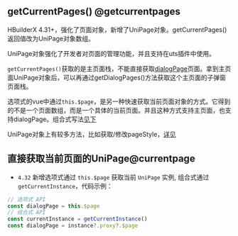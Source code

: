 ## getCurrentPages() @getcurrentpages

<!-- UTSAPIJSON.getCurrentPages.description -->

HBuilderX 4.31+，强化了页面对象，新增了UniPage对象。getCurrentPages()返回值改为UniPage对象数组。

UniPage对象强化了开发者对页面的管理功能，并且支持在uts插件中使用。

`getCurrentPages()`获取的是主页面栈，不能直接获取[dialogPage](./dialog-page.md)页面。拿到主页面UniPage对象后，可以再通过getDialogPages()方法获取这个主页面的子弹窗页面栈。

选项式的vue中通过`this.$page`，是另一种快速获取当前页面对象的方式。它得到的不是一个页面数组，而是一个具体的当前页面。并且这种方式支持主页面，也支持dialogPage。组合式写法[见下](#tips)

<!-- UTSAPIJSON.getCurrentPages.compatibility -->

<!-- UTSAPIJSON.getCurrentPages.param -->

<!-- UTSAPIJSON.getCurrentPages.returnValue -->

<!-- UTSAPIJSON.getCurrentPages.example -->

UniPage对象上有较多方法，比如获取/修改pageStyle，[详见](./unipage.md)

<!-- UTSAPIJSON.getCurrentPages.tutorial -->

<!-- UTSAPIJSON.general_type.name -->

<!-- UTSAPIJSON.general_type.param -->

## 直接获取当前页面的UniPage@currentpage
* `4.32` 新增选项式通过 `this.$page` 获取当前 `UniPage` 实例, 组合式通过`getCurrentInstance`，代码示例：
```js
// 选项式 API
const dialogPage = this.$page
// 组合式 API
const currentInstance = getCurrentInstance()
const dialogPage = instance?.proxy?.$page
```
